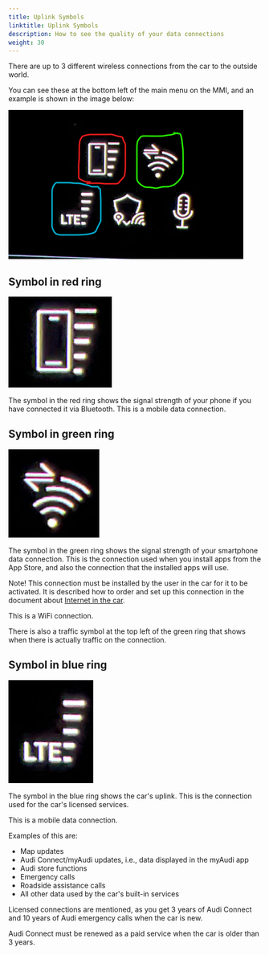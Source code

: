 ```yaml
---
title: Uplink Symbols
linktitle: Uplink Symbols
description: How to see the quality of your data connections
weight: 30
---
```


There are up to 3 different wireless connections from the car to the outside world.

You can see these at the bottom left of the main menu on the MMI, and an example is shown in the image below:

![](image.png)

## Symbol in red ring

![](image-1.png)

The symbol in the red ring shows the signal strength of your phone if you have connected it via Bluetooth. This is a mobile data connection.

## Symbol in green ring

![Test](image-2.png "asdf")

The symbol in the green ring shows the signal strength of your smartphone data connection. This is the connection used when you install apps from the App Store, and also the connection that the installed apps will use.

Note! This connection must be installed by the user in the car for it to be activated. It is described how to order and set up this connection in the document about [Internet in the car](../internet-in-the-car).

This is a WiFi connection.

There is also a traffic symbol at the top left of the green ring that shows when there is actually traffic on the connection.

## Symbol in blue ring

![](image-3.png)

The symbol in the blue ring shows the car's uplink. This is the connection used for the car's licensed services.

This is a mobile data connection.

Examples of this are:

- Map updates
- Audi Connect/myAudi updates, i.e., data displayed in the myAudi app
- Audi store functions
- Emergency calls
- Roadside assistance calls
- All other data used by the car's built-in services

Licensed connections are mentioned, as you get 3 years of Audi Connect and 10 years of Audi emergency calls when the car is new.

Audi Connect must be renewed as a paid service when the car is older than 3 years.
